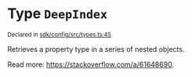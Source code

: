 # Type `DeepIndex`
<sub>Declared in [sdk/config/src/types.ts:45](https://github.com/dxos/dxos/blob/ee0bfefcb/packages/sdk/config/src/types.ts#L45)</sub>


Retrieves a property type in a series of nested objects.

Read more: https://stackoverflow.com/a/61648690.



